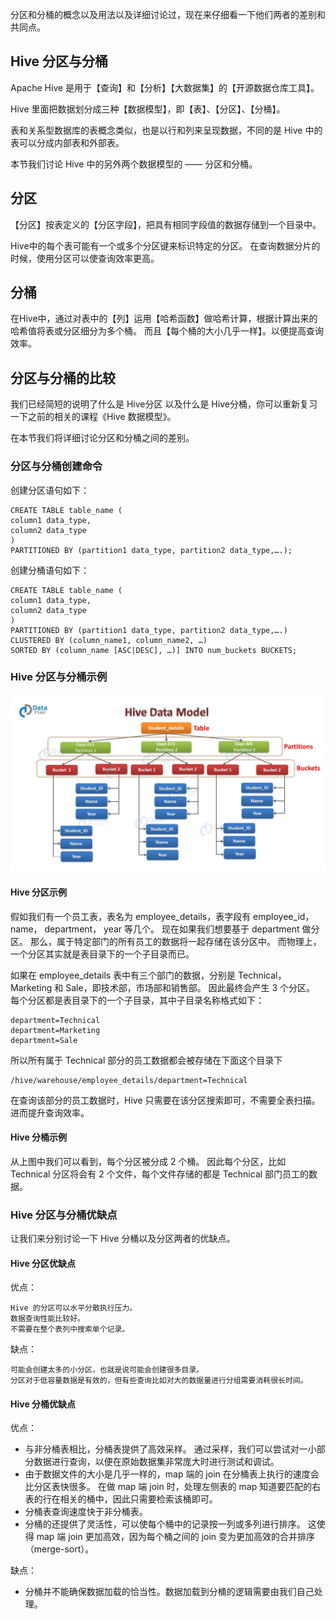 分区和分桶的概念以及用法以及详细讨论过，现在来仔细看一下他们两者的差别和共同点。

## Hive 分区与分桶
Apache Hive 是用于【查询】和【分析】【大数据集】的【开源数据仓库工具】。

Hive 里面把数据划分成三种【数据模型】，即【表】、【分区】、【分桶】。

表和关系型数据库的表概念类似，也是以行和列来呈现数据，不同的是 Hive 中的表可以分成内部表和外部表。

本节我们讨论 Hive 中的另外两个数据模型的 —— 分区和分桶。

## 分区
【分区】按表定义的【分区字段】，把具有相同字段值的数据存储到一个目录中。

Hive中的每个表可能有一个或多个分区键来标识特定的分区。
在查询数据分片的时候，使用分区可以使查询效率更高。

## 分桶
在Hive中，通过对表中的【列】运用【哈希函数】做哈希计算，根据计算出来的哈希值将表或分区细分为多个桶。
而且【每个桶的大小几乎一样】。以便提高查询效率。

## 分区与分桶的比较
我们已经简短的说明了什么是 Hive分区 以及什么是 Hive分桶，你可以重新复习一下之前的相关的课程《Hive 数据模型》。

在本节我们将详细讨论分区和分桶之间的差别。

### 分区与分桶创建命令
创建分区语句如下：
```text
CREATE TABLE table_name (
column1 data_type,
column2 data_type
)
PARTITIONED BY (partition1 data_type, partition2 data_type,….);
```

创建分桶语句如下：
```text
CREATE TABLE table_name (
column1 data_type,
column2 data_type
)
PARTITIONED BY (partition1 data_type, partition2 data_type,….)
CLUSTERED BY (column_name1, column_name2, …)
SORTED BY (column_name [ASC|DESC], …)] INTO num_buckets BUCKETS;
```

### Hive 分区与分桶示例

![hivePartition8Cluster01.png](img/08/hivePartition8Cluster01.png)

#### Hive 分区示例
假如我们有一个员工表，表名为 employee_details，表字段有 employee_id，name， department， year 等几个。
现在如果我们想要基于 department 做分区。
那么，属于特定部门的所有员工的数据将一起存储在该分区中。
而物理上，一个分区其实就是表目录下的一个子目录而已。

如果在 employee_details 表中有三个部门的数据，分别是 Technical，Marketing 和 Sale，即技术部，市场部和销售部。
因此最终会产生 3 个分区。
每个分区都是表目录下的一个子目录，其中子目录名称格式如下：
```text
department=Technical
department=Marketing
department=Sale
```

所以所有属于 Technical 部分的员工数据都会被存储在下面这个目录下
```text
/hive/warehouse/employee_details/department=Technical
```

在查询该部分的员工数据时，Hive 只需要在该分区搜索即可，不需要全表扫描。进而提升查询效率。

#### Hive 分桶示例
从上图中我们可以看到，每个分区被分成 2 个桶。
因此每个分区，比如 Technical 分区将会有 2 个文件，每个文件存储的都是 Technical 部门员工的数据。

### Hive 分区与分桶优缺点
让我们来分别讨论一下 Hive 分桶以及分区两者的优缺点。

#### Hive 分区优缺点
优点：
```text
Hive 的分区可以水平分散执行压力。
数据查询性能比较好。
不需要在整个表列中搜索单个记录。
```

缺点：
```text
可能会创建太多的小分区，也就是说可能会创建很多目录。
分区对于低容量数据是有效的，但有些查询比如对大的数据量进行分组需要消耗很长时间。
```

#### Hive 分桶优缺点
优点：
* 与非分桶表相比，分桶表提供了高效采样。
  通过采样，我们可以尝试对一小部分数据进行查询，以便在原始数据集非常庞大时进行测试和调试。
* 由于数据文件的大小是几乎一样的，map 端的 join 在分桶表上执行的速度会比分区表快很多。
  在做 map 端 join 时，处理左侧表的 map 知道要匹配的右表的行在相关的桶中，因此只需要检索该桶即可。
* 分桶表查询速度快于非分桶表。
* 分桶的还提供了灵活性，可以使每个桶中的记录按一列或多列进行排序。
  这使得 map 端 join 更加高效，因为每个桶之间的 join 变为更加高效的合并排序（merge-sort）。

缺点：
* 分桶并不能确保数据加载的恰当性。数据加载到分桶的逻辑需要由我们自己处理。